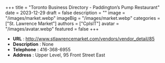 +++
title = "Toronto Business Directory - Paddington’s Pump Restaurant"
date = 2023-12-29
draft = false
description = ""
image = "/images/market.webp"
imageBig = "/images/market.webp"
categories = ["St. Lawrence Market"]
authors = ["CplsIT"]
avatar = "/images/avatar.webp"
featured = false
+++


* **URL** :  http://www.stlawrencemarket.com/vendors/vendor_detail/85
* **Description** : None
* **Telephone** : 416-368-6955
* **Address** : Upper Level, 95 Front Street East